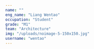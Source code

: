 ```yaml
---
name: ""
eng_name: "Liang Wentao"
occupation: "Student"
grade: "M1"
team: "Architecture"
img: "/uploads/noimage-5-150x150.jpg"
username: "wentao"
---
```

